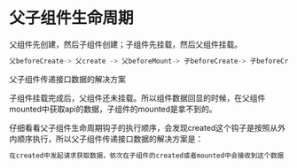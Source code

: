 # 父子组件生命周期

父组件先创建，然后子组件创建；子组件先挂载，然后父组件挂载。

```js
父beforeCreate-> 父create -> 父beforeMount-> 子beforeCreate-> 子beforeCreate-> 子created -> 子mounted -> 父mounted

```

父子组件传递接口数据的解决方案

子组件挂载完成后，父组件还未挂载。所以组件数据回显的时候，在父组件mounted中获取api的数据，子组件的mounted是拿不到的。

仔细看看父子组件生命周期钩子的执行顺序，会发现created这个钩子是按照从外内顺序执行，所以父子组件传递接口数据的解决方案是：

```js
在created中发起请求获取数据，依次在子组件的created或者mounted中会接收到这个数据


```

